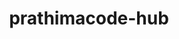 ---
title: prathimacode-hub
github: https://github.com/prathimacode-hub
mode: dark
transition: 4s
score: 41.4
archetype:
- Descriptive
- Badges | Tags | Icons
---